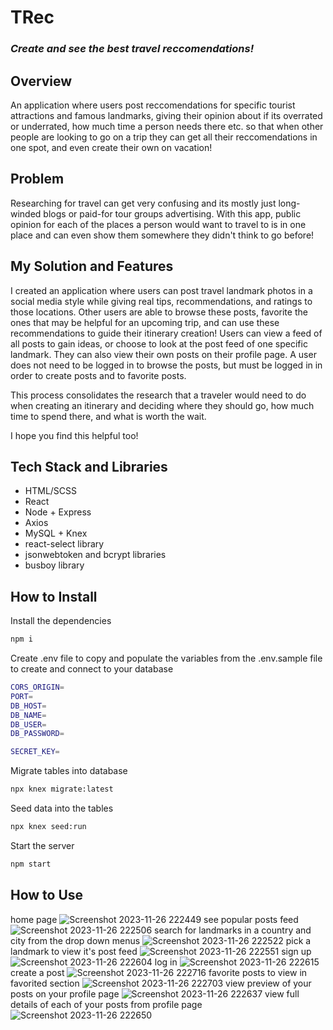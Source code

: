 # TRec

### _Create and see the best travel reccomendations!_

## Overview

An application where users post reccomendations for specific tourist attractions and famous landmarks, giving their opinion about if its overrated or underrated, how much time a person needs there etc. so that when other people are looking to go on a trip they can get all their reccomendations in one spot, and even create their own on vacation!

## Problem

Researching for travel can get very confusing and its mostly just long-winded blogs or paid-for tour groups advertising. With this app, public opinion for each of the places a person would want to travel to is in one place and can even show them somewhere they didn't think to go before!

## My Solution and Features

I created an application where users can post travel landmark photos in a social media style while giving real tips, recommendations, and ratings to those locations. Other users are able to browse these posts, favorite the ones that may be helpful for an upcoming trip, and can use these recommendations to guide their itinerary creation! Users can view a feed of all posts to gain ideas, or choose to look at the post feed of one specific landmark. They can also view their own posts on their profile page. A user does not need to be logged in to browse the posts, but must be logged in in order to create posts and to favorite posts.

This process consolidates the research that a traveler would need to do when creating an itinerary and deciding where they should go, how much time to spend there, and what is worth the wait.

I hope you find this helpful too!

## Tech Stack and Libraries

- HTML/SCSS
- React
- Node + Express
- Axios
- MySQL + Knex
- react-select library
- jsonwebtoken and bcrypt libraries
- busboy library

## How to Install

Install the dependencies

```sh
npm i
```

Create .env file to copy and populate the variables from the .env.sample file to create and connect to your database

```sh
CORS_ORIGIN=
PORT=
DB_HOST=
DB_NAME=
DB_USER=
DB_PASSWORD=

SECRET_KEY=
```

Migrate tables into database

```sh
npx knex migrate:latest
```

Seed data into the tables

```sh
npx knex seed:run
```

Start the server

```sh
npm start
```

## How to Use
home page
![Screenshot 2023-11-26 222449](https://github.com/malyesh/trec-server/assets/74512928/6f054454-1fa2-41d6-8013-b72a67162358)
see popular posts feed
![Screenshot 2023-11-26 222506](https://github.com/malyesh/trec-server/assets/74512928/9d3b61e7-c5fe-4802-8c1b-98535d98f3a6)
search for landmarks in a country and city from the drop down menus
![Screenshot 2023-11-26 222522](https://github.com/malyesh/trec-server/assets/74512928/757bf01a-4fe9-4f3d-a063-d7f4a688e676)
pick a landmark to view it's post feed
![Screenshot 2023-11-26 222551](https://github.com/malyesh/trec-server/assets/74512928/1e8fb66c-4f35-4fa3-bb7d-7283eb6acffa)
sign up 
![Screenshot 2023-11-26 222604](https://github.com/malyesh/trec-server/assets/74512928/ef887ad3-0a1a-4452-902d-679f40f3aafd)
log in
![Screenshot 2023-11-26 222615](https://github.com/malyesh/trec-server/assets/74512928/b8eb2f66-1cef-4c5d-af04-910825983880)
create a post
![Screenshot 2023-11-26 222716](https://github.com/malyesh/trec-server/assets/74512928/682e3312-0e8c-49f2-a542-dd7a5cb27fb8)
favorite posts to view in favorited section
![Screenshot 2023-11-26 222703](https://github.com/malyesh/trec-server/assets/74512928/73154fb4-cadc-44dc-97fa-59f5dbd18ebf)
view preview of your posts on your profile page
![Screenshot 2023-11-26 222637](https://github.com/malyesh/trec-server/assets/74512928/3b2909f0-2498-4eae-ad33-61b7e084a22a)
view full details of each of your posts from profile page
![Screenshot 2023-11-26 222650](https://github.com/malyesh/trec-server/assets/74512928/80e19fce-4967-44a1-b85e-7378448d05df)
